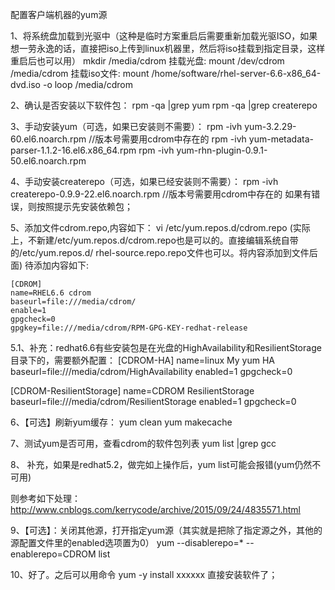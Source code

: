 配置客户端机器的yum源

1、将系统盘加载到光驱中（这种是临时方案重启后需要重新加载光驱ISO，如果想一劳永逸的话，直接把iso上传到linux机器里，然后将iso挂载到指定目录，这样重启后也可以用）
mkdir /media/cdrom
挂载光盘:     mount /dev/cdrom  /media/cdrom
挂载iso文件: mount /home/software/rhel-server-6.6-x86_64-dvd.iso  -o loop /media/cdrom


2、确认是否安装以下软件包：
rpm -qa |grep yum
rpm -qa |grep createrepo


3、手动安装yum（可选，如果已安装则不需要）：
rpm -ivh yum-3.2.29-60.el6.noarch.rpm //版本号需要用cdrom中存在的
rpm -ivh yum-metadata-parser-1.1.2-16.el6.x86_64.rpm
rpm -ivh yum-rhn-plugin-0.9.1-50.el6.noarch.rpm

4、手动安装createrepo（可选，如果已经安装则不需要）：
rpm -ivh createrepo-0.9.9-22.el6.noarch.rpm   //版本号需要用cdrom中存在的
如果有错误，则按照提示先安装依赖包； 


5、添加文件cdrom.repo,内容如下：
vi /etc/yum.repos.d/cdrom.repo
(实际上，不新建/etc/yum.repos.d/cdrom.repo也是可以的。直接编辑系统自带的/etc/yum.repos.d/ rhel-source.repo.repo文件也可以。将内容添加到文件后面)
待添加内容如下:

    [CDROM]
    name=RHEL6.6 cdrom
    baseurl=file:///media/cdrom/
    enable=1
    gpgcheck=0
    gpgkey=file:///media/cdrom/RPM-GPG-KEY-redhat-release


5.1、补充：redhat6.6有些安装包是在光盘的HighAvailability和ResilientStorage目录下的，需要额外配置：
[CDROM-HA]
name=linux My yum HA
baseurl=file:///media/cdrom/HighAvailability
enabled=1
gpgcheck=0

[CDROM-ResilientStorage]
name=CDROM ResilientStorage
baseurl=file:///media/cdrom/ResilientStorage
enabled=1
gpgcheck=0





6、【可选】刷新yum缓存：
yum clean
yum makecache

7、测试yum是否可用，查看cdrom的软件包列表 
yum list |grep gcc

8、 补充，如果是redhat5.2，做完如上操作后，yum list可能会报错(yum仍然不可用)

则参考如下处理：
http://www.cnblogs.com/kerrycode/archive/2015/09/24/4835571.html


9、【可选】：关闭其他源，打开指定yum源（其实就是把除了指定源之外，其他的源配置文件里的enabled选项置为0）
yum --disablerepo=* --enablerepo=CDROM list



10、好了。之后可以用命令 yum -y install xxxxxx   直接安装软件了；





